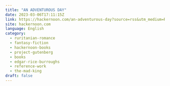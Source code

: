 ```yaml
---
title: "AN ADVENTUROUS DAY"
date: 2023-03-06T17:11:15Z
link: https://hackernoon.com/an-adventurous-day?source=rss&utm_medium=RSS&utm_source=news.12bit.vn
site: hackernoon.com
language: English
category:
  - ruritanian-romance
  - fantasy-fiction
  - hackernoon-books
  - project-gutenberg
  - books
  - edgar-rice-burroughs
  - reference-work
  - the-mad-king
draft: false
---
```

